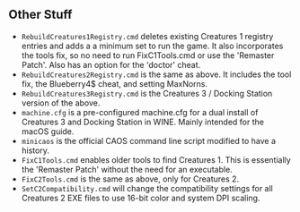 ## Other Stuff
- `RebuildCreatures1Registry.cmd` deletes existing Creatures 1 registry entries and adds a a minimum set to run the game. It also incorporates the tools fix, so no need to run FixC1Tools.cmd or use the 'Remaster Patch'. Also has an option for the 'doctor' cheat.
- `RebuildCreatures2Registry.cmd` is the same as above. It includes the tool fix, the Blueberry4$ cheat, and setting MaxNorns.
- `RebuildCreatures3Registry.cmd` is the Creatures 3 / Docking Station version of the above.
- `machine.cfg` is a pre-configured machine.cfg for a dual install of Creatures 3 and Docking Station in WINE. Mainly intended for the macOS guide.
- `minicaos` is the official CAOS command line script modified to have a history.
- `FixC1Tools.cmd` enables older tools to find Creatures 1. This is essentially the 'Remaster Patch' without the need for an executable.
- `FixC2Tools.cmd` is the same as above, only for Creatures 2.
- `SetC2Compatibility.cmd` will change the compatibility settings for all Creatures 2 EXE files to use 16-bit color and system DPI scaling.
